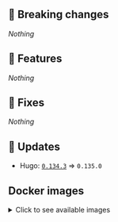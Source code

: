 ## :loudspeaker: Breaking changes

*Nothing*


## :tada: Features

*Nothing*


## :bug: Fixes

*Nothing*


## :heartbeat: Updates

* Hugo: [`0.134.3`](https://github.com/floryn90/docker-hugo/releases/tag/0.134.3) => `0.135.0`


## Docker images

<details>
<summary>Click to see available images</summary>

This release is available from Docker Hub as project `floryn90/hugo` with the following tags:

| Alias tags                   | Version specific tags                      |
| ---------------------------- | ------------------------------------------ |
| `busybox`, `latest`          | `0.135.0-busybox`, `0.135.0`                     |
| `busybox-ci`, `ci`           | `0.135.0-busybox-ci`, `0.135.0-ci`               |
| `busybox-onbuild`, `onbuild` | `0.135.0-busybox-onbuild`, `0.135.0-onbuild`     |
| `alpine`                     | `0.135.0-alpine`                              |
| `alpine-ci`                  | `0.135.0-alpine-ci`                           |
| `alpine-onbuild`             | `0.135.0-alpine-onbuild`                      |
| `asciidoctor`                | `0.135.0-asciidoctor`                         |
| `asciidoctor-ci`             | `0.135.0-asciidoctor-ci`                      |
| `asciidoctor-onbuild`        | `0.135.0-asciidoctor-onbuild`                 |
| `pandoc`                     | `0.135.0-pandoc`                              |
| `pandoc-ci`                  | `0.135.0-pandoc-ci`                           |
| `pandoc-onbuild`             | `0.135.0-pandoc-onbuild`                      |
| `ext-alpine`                 | `0.135.0-ext-alpine`                          |
| `ext-alpine-ci`              | `0.135.0-ext-alpine-ci`                       |
| `ext-alpine-onbuild`         | `0.135.0-ext-alpine-onbuild`                  |
| `ext-asciidoctor`            | `0.135.0-ext-asciidoctor`                     |
| `ext-asciidoctor-ci`         | `0.135.0-ext-asciidoctor-ci`                  |
| `ext-asciidoctor-onbuild`    | `0.135.0-ext-asciidoctor-onbuild`             |
| `ext-pandoc`                 | `0.135.0-ext-pandoc`                          |
| `ext-pandoc-ci`              | `0.135.0-ext-pandoc-ci`                       |
| `ext-pandoc-onbuild`         | `0.135.0-ext-pandoc-onbuild`                  |
| `debian`                     | `0.135.0-debian`                              |
| `debian-ci`                  | `0.135.0-debian-ci`                           |
| `debian-onbuild`             | `0.135.0-debian-onbuild`                      |
| `ext-debian`, `ext`, `latest-ext` | `0.135.0-ext-debian`, `0.135.0-ext`         |
| `ext-debian-ci`, `ext-ci`    | `0.135.0-ext-debian-ci`, `0.135.0-ext-ci`        |
| `ext-debian-onbuild`, `ext-onbuild` | `0.135.0-ext-debian-onbuild`, `0.135.0-ext-onbuild` |
| `ubuntu`                     | `0.135.0-ubuntu`                            |
| `ubuntu-ci`                  | `0.135.0-ubuntu-ci`                         |
| `ubuntu-onbuild`             | `0.135.0-ubuntu-onbuild`                    |
| `ext-ubuntu`                 | `0.135.0-ext-ubuntu`                        |
| `ext-ubuntu-ci`              | `0.135.0-ext-ubuntu-ci`                     |
| `ext-ubuntu-onbuild`         | `0.135.0-ext-ubuntu-onbuild`                |
</details>
